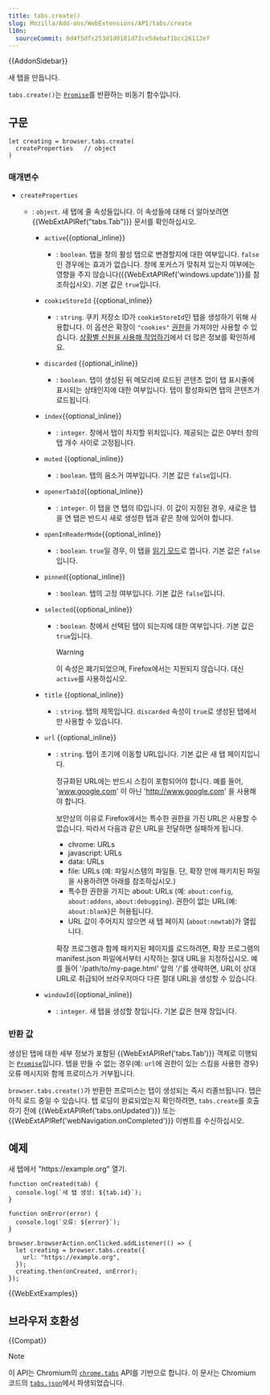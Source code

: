 ```yaml
---
title: tabs.create()
slug: Mozilla/Add-ons/WebExtensions/API/tabs/create
l10n:
  sourceCommit: 8d4f5dfc253d1d0181d72ce5debaf1bcc26112ef
---
```


{{AddonSidebar}}

새 탭을 만듭니다.

`tabs.create()`는 [`Promise`](/ko/docs/Web/JavaScript/Reference/Global_Objects/Promise)를 반환하는 비동기 함수입니다.

## 구문

```js-nolint
let creating = browser.tabs.create(
  createProperties   // object
)
```

### 매개변수

- `createProperties`

  - : `object`. 새 탭에 줄 속성들입니다. 이 속성들에 대해 더 알아보려면 {{WebExtAPIRef("tabs.Tab")}} 문서를 확인하십시오.

    - `active`{{optional_inline}}
      - : `boolean`. 탭을 창의 활성 탭으로 변경할지에 대한 여부입니다. `false`인 경우에는 효과가 없습니다. 창에 포커스가 맞춰져 있는지 여부에는 영향을 주지 않습니다({{WebExtAPIRef('windows.update')}}를 참조하십시오). 기본 값은 `true`입니다.
    - `cookieStoreId` {{optional_inline}}
      - : `string`. 쿠키 저장소 ID가 `cookieStoreId`인 탭을 생성하기 위해 사용합니다. 이 옵션은 확장이 `"cookies"` [권한](/ko/docs/Mozilla/Add-ons/WebExtensions/manifest.json/permissions)을 가져야만 사용할 수 있습니다. [상황별 신원을 사용해 작업하기](/ko/docs/Mozilla/Add-ons/WebExtensions/Work_with_contextual_identities)에서 더 많은 정보를 확인하세요.
    - `discarded` {{optional_inline}}
      - : `boolean`. 탭이 생성된 뒤 메모리에 로드된 콘텐츠 없이 탭 표시줄에 표시되는 상태인지에 대한 여부입니다. 탭이 활성화되면 탭의 콘텐츠가 로드됩니다.
    - `index`{{optional_inline}}
      - : `integer`. 창에서 탭이 차지할 위치입니다. 제공되는 값은 0부터 창의 탭 개수 사이로 고정됩니다.
    - `muted` {{optional_inline}}
      - : `boolean`. 탭의 음소거 여부입니다. 기본 값은 `false`입니다.
    - `openerTabId`{{optional_inline}}
      - : `integer`. 이 탭을 연 탭의 ID입니다. 이 값이 지정된 경우, 새로운 탭을 연 탭은 반드시 새로 생성한 탭과 같은 창에 있어야 합니다.
    - `openInReaderMode`{{optional_inline}}
      - : `boolean`. `true`일 경우, 이 탭을 [읽기 모드](/ko/docs/Mozilla/Add-ons/WebExtensions/API/tabs/toggleReaderMode)로 엽니다. 기본 값은 `false`입니다.
    - `pinned`{{optional_inline}}
      - : `boolean`. 탭의 고정 여부입니다. 기본 값은 `false`입니다.
    - `selected`{{optional_inline}}

      - : `boolean`. 창에서 선택된 탭이 되는지에 대한 여부입니다. 기본 값은 `true`입니다.

        > [!WARNING]
        > 이 속성은 폐기되었으며, Firefox에서는 지원되지 않습니다. 대신 `active`를 사용하십시오.

    - `title` {{optional_inline}}
      - : `string`. 탭의 제목입니다. `discarded` 속성이 `true`로 생성된 탭에서만 사용할 수 있습니다.
    - `url` {{optional_inline}}

      - : `string`. 탭이 초기에 이동할 URL입니다. 기본 값은 새 탭 페이지입니다.

        정규화된 URL에는 반드시 스킴이 포함되어야 합니다. 예를 들어, 'www.google.com' 이 아닌 'http://www.google.com' 을 사용해야 합니다.

        보안상의 이유로 Firefox에서는 특수한 권한을 가진 URL은 사용할 수 없습니다. 따라서 다음과 같은 URL을 전달하면 실패하게 됩니다.

        - chrome: URLs
        - javascript: URLs
        - data: URLs
        - file: URLs (예: 파일시스템의 파일들. 단, 확장 안에 패키지된 파일을 사용하려면 아래를 참조하십시오.)
        - 특수한 권한을 가지는 about: URLs (예: `about:config`, `about:addons`, `about:debugging`). 권한이 없는 URL(예: `about:blank`)은 허용됩니다.
        - URL 값이 주어지지 않으면 새 탭 페이지 (`about:newtab`)가 열립니다.

        확장 프로그램과 함께 패키지된 페이지를 로드하려면, 확장 프로그램의 manifest.json 파일에서부터 시작하는 절대 URL을 지정하십시오. 예를 들어 '/path/to/my-page.html' 앞의 '/'를 생략하면, URL이 상대 URL로 취급되어 브라우저마다 다른 절대 URL을 생성할 수 있습니다.

    - `windowId`{{optional_inline}}
      - : `integer`. 새 탭을 생성할 창입니다. 기본 값은 현재 창입니다.

### 반환 값

생성된 탭에 대한 세부 정보가 포함된 {{WebExtAPIRef('tabs.Tab')}} 객체로 이행되는 [`Promise`](/ko/docs/Web/JavaScript/Reference/Global_Objects/Promise)입니다. 탭을 만들 수 없는 경우(예: `url`에 권한이 있는 스킴을 사용한 경우) 오류 메시지와 함께 프로미스가 거부됩니다.

`browser.tabs.create()`가 반환한 프로미스는 탭이 생성되는 즉시 리졸브됩니다. 탭은 아직 로드 중일 수 있습니다. 탭 로딩이 완료되었는지 확인하려면, `tabs.create`를 호출하기 전에 {{WebExtAPIRef('tabs.onUpdated')}} 또는 {{WebExtAPIRef('webNavigation.onCompleted')}} 이벤트를 수신하십시오.

## 예제

새 탭에서 "https\://example.org" 열기.

```js-nolint
function onCreated(tab) {
  console.log(`새 탭 생성: ${tab.id}`);
}

function onError(error) {
  console.log(`오류: ${error}`);
}

browser.browserAction.onClicked.addListener(() => {
  let creating = browser.tabs.create({
    url: "https://example.org",
  });
  creating.then(onCreated, onError);
});
```

{{WebExtExamples}}

## 브라우저 호환성

{{Compat}}

> [!NOTE]
> 이 API는 Chromium의 [`chrome.tabs`](https://developer.chrome.com/docs/extensions/reference/api/tabs?hl=ko#method-create) API를 기반으로 합니다. 이 문서는 Chromium 코드의 [`tabs.json`](https://chromium.googlesource.com/chromium/src/+/master/chrome/common/extensions/api/tabs.json)에서 파생되었습니다.

<!--
// Copyright 2015 The Chromium Authors. All rights reserved.
//
// Redistribution and use in source and binary forms, with or without
// modification, are permitted provided that the following conditions are
// met:
//
//    * Redistributions of source code must retain the above copyright
// notice, this list of conditions and the following disclaimer.
//    * Redistributions in binary form must reproduce the above
// copyright notice, this list of conditions and the following disclaimer
// in the documentation and/or other materials provided with the
// distribution.
//    * Neither the name of Google Inc. nor the names of its
// contributors may be used to endorse or promote products derived from
// this software without specific prior written permission.
//
// THIS SOFTWARE IS PROVIDED BY THE COPYRIGHT HOLDERS AND CONTRIBUTORS
// "AS IS" AND ANY EXPRESS OR IMPLIED WARRANTIES, INCLUDING, BUT NOT
// LIMITED TO, THE IMPLIED WARRANTIES OF MERCHANTABILITY AND FITNESS FOR
// A PARTICULAR PURPOSE ARE DISCLAIMED. IN NO EVENT SHALL THE COPYRIGHT
// OWNER OR CONTRIBUTORS BE LIABLE FOR ANY DIRECT, INDIRECT, INCIDENTAL,
// SPECIAL, EXEMPLARY, OR CONSEQUENTIAL DAMAGES (INCLUDING, BUT NOT
// LIMITED TO, PROCUREMENT OF SUBSTITUTE GOODS OR SERVICES; LOSS OF USE,
// DATA, OR PROFITS; OR BUSINESS INTERRUPTION) HOWEVER CAUSED AND ON ANY
// THEORY OF LIABILITY, WHETHER IN CONTRACT, STRICT LIABILITY, OR TORT
// (INCLUDING NEGLIGENCE OR OTHERWISE) ARISING IN ANY WAY OUT OF THE USE
// OF THIS SOFTWARE, EVEN IF ADVISED OF THE POSSIBILITY OF SUCH DAMAGE.
-->
